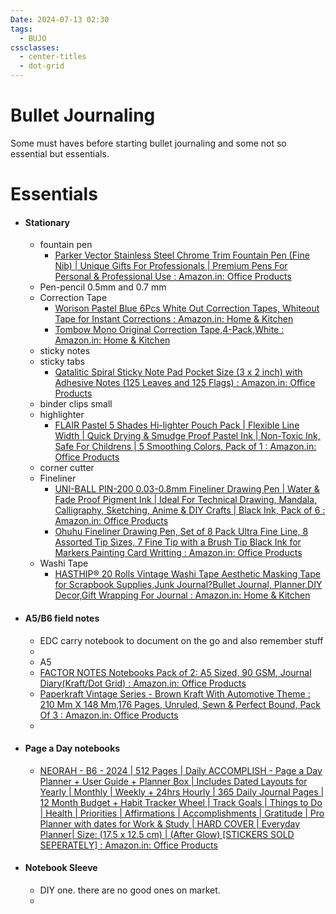 ```yaml
---
Date: 2024-07-13 02:30
tags:
  - BUJO
cssclasses:
  - center-titles
  - dot-grid
---
```

# Bullet Journaling

Some must haves before starting bullet journaling and some not so essential but essentials.

# Essentials

- #### Stationary
	- fountain pen
		- [Parker Vector Stainless Steel Chrome Trim Fountain Pen (Fine Nib) | Unique Gifts For Professionals | Premium Pens For Personal & Professional Use : Amazon.in: Office Products](https://www.amazon.in/Parker-Vector-Fountain-Stainless-Steel/dp/B00LM4SJWO/ref=sr_1_10?crid=3JEF1HBHP6YT3&dib=eyJ2IjoiMSJ9.PQjADnI-lYLsYDDBIX9cOcPKYR20qlmPqo3FtsWsuC8kj-0eLRZHg6NIJ3BD6rIeQApLO1lxOEgrb__76pjW8q5r4qZUdNmzGCXvs4fHXWxKYPJMQiQ_0VfvFPb32bKB5fIlelFJypWBOvbPn_njyGSbVQx9VLtjtfzsiY6bRiJS_liAKDv03wwZNrT6pTphJ31K5t8kgL-GcqASc8O29L_W5k8NVpS8w_rAYAsvp8BkXEHSKt4G8tZwEHK33qdWB0oMNMvNI5oVLZc1B3WEIw5QW8s6NEMik-rKFsUyOSE.2PApqeWA2kt6x0O8fiTKO-1Ipzm_yYVNNp4gVWLslO4&dib_tag=se&keywords=fountain%2Bpen&qid=1720820145&sprefix=fountain%2Bpe%2Caps%2C294&sr=8-10&th=1)
	- Pen-pencil 0.5mm and 0.7 mm
	- Correction Tape
		- [Worison Pastel Blue 6Pcs White Out Correction Tapes, Whiteout Tape for Instant Corrections : Amazon.in: Home & Kitchen](https://www.amazon.in/Worison-Correction-Whiteout-Instant-Corrections/dp/B0CQCPY37S/ref=sr_1_2_sspa?crid=2QIVQLHFBPRUP&dib=eyJ2IjoiMSJ9.Bbl24wd2oyJ0qepvHnAt6SOp087h6pXqYpLdvNy8f9ossLiUWoIwUPLFNdM0d4IbXj1du4wsJlruqvTxtuc1JYsMrBgWxglcAmjvtBOzmTTHpTyA6ZhsXoq-GbbMi4vK0qgBhKfAi124FMbSJ4mdoEmg-F3FPtIbOTLv3pXjwe_rnAJnzq-LFuyyd3O2s3sFd1oPxFDsFCZTeW9Z-NdhFqiin2wPIds1jn7Q610Nl5Bma31ciWmkc3924Qjym4HV3FprwF3Ntum0xlHNswxWk0ZSJmKOatIqPZWNLc-JqD8.7GfTJ0JnlcuBlJkEgqyx7adTefZe1y8kuNzZnDFEbaI&dib_tag=se&keywords=correction+tape&qid=1720822398&s=office&sprefix=correctio+ta%2Coffice-products%2C335&sr=1-2-spons&sp_csd=d2lkZ2V0TmFtZT1zcF9hdGY&psc=1)
		- [Tombow Mono Original Correction Tape,4-Pack,White : Amazon.in: Home & Kitchen](https://www.amazon.in/Tombow-Mono-Original-Correction-4-Pack/dp/B000UGJO3I/ref=sr_1_10?crid=2QIVQLHFBPRUP&dib=eyJ2IjoiMSJ9.Bbl24wd2oyJ0qepvHnAt6SOp087h6pXqYpLdvNy8f9ossLiUWoIwUPLFNdM0d4IbXj1du4wsJlruqvTxtuc1JYsMrBgWxglcAmjvtBOzmTTHpTyA6ZhsXoq-GbbMi4vK0qgBhKfAi124FMbSJ4mdoEmg-F3FPtIbOTLv3pXjwe_rnAJnzq-LFuyyd3O2s3sFd1oPxFDsFCZTeW9Z-NdhFqiin2wPIds1jn7Q610Nl5Bma31ciWmkc3924Qjym4HV3FprwF3Ntum0xlHNswxWk0ZSJmKOatIqPZWNLc-JqD8.7GfTJ0JnlcuBlJkEgqyx7adTefZe1y8kuNzZnDFEbaI&dib_tag=se&keywords=correction+tape&qid=1720822580&s=office&sprefix=correctio+ta%2Coffice-products%2C335&sr=1-10)
	- sticky notes
	- sticky tabs
		- [Qatalitic Spiral Sticky Note Pad Pocket Size (3 x 2 inch) with Adhesive Notes (125 Leaves and 125 Flags) : Amazon.in: Office Products](https://www.amazon.in/Qatalitic-Spiral-Sticky-Quality-Adhesive/dp/B093PT165Z/ref=sxin_23_sbv_search_btf?content-id=amzn1.sym.288d7cd9-bdfb-4778-882a-c15de0f76151%3Aamzn1.sym.288d7cd9-bdfb-4778-882a-c15de0f76151&crid=1ORJOT3ITV7BV&cv_ct_cx=post+it+sticky+notes&dib=eyJ2IjoiMSJ9.Wsku5tWjIUKnZMg4V49o-w.YMbmTTsHhda05h54zI9TDoHGRfIbJc5HN6m-aB90s5A&dib_tag=se&keywords=post+it+sticky+notes&pd_rd_i=B093PT165Z&pd_rd_r=8f381b60-a40f-4cc0-8dca-d0f6c9bec4c0&pd_rd_w=C9Z4Q&pd_rd_wg=thBb6&pf_rd_p=288d7cd9-bdfb-4778-882a-c15de0f76151&pf_rd_r=3JV2G5M71CM4KWNZ7DN0&qid=1720821840&sbo=RZvfv%2F%2FHxDF%2BO5021pAnSA%3D%3D&sprefix=post+it%2Caps%2C351&sr=1-1-9131241a-a358-4619-a7b8-0f5a65d91d81)
	- binder clips small
	- highlighter
		- [FLAIR Pastel 5 Shades Hi-lighter Pouch Pack | Flexible Line Width | Quick Drying & Smudge Proof Pastel Ink | Non-Toxic Ink, Safe For Childrens | 5 Smoothing Colors, Pack of 1 : Amazon.in: Office Products](https://www.amazon.in/FLAIR-Hi-lighter-Non-Toxic-Childrens-Smoothing/dp/B0C7NTPCWQ/ref=sr_1_5?crid=FT3HD0ETLOP3&dib=eyJ2IjoiMSJ9.yG1Qk-2FBKtFU2gIwXwh2GhAFmuZaCYjnOmQyFr2aVGaC-9u0yj9IkUwT9k0bXSxTtLTZWI_053FtkyLEevoUuRJr4uWOx6in84Z_CrKOc47gO7AQDmWPJly7bPwoWsXdm_yv50ZP1RWlE9aUCEoxEU3l3RUq1mAifGLVuQFgv580yxiMIchZA1XJofDMhEiZWeGBczxcMwCDFO2Ctihi8uTBcz1r1AdFW-Z9u4DZYQGEcGTybWjKfv_AY2WLQqMMEnscai2cRbZv9Go_MSE_92-ZEvALTZSuqluA2IS_Yc.-q0CqJ3T4gDPioNO91GZrj60K9az8TE59eQCYHpFXIo&dib_tag=se&keywords=highlighter+pen&qid=1720820057&sprefix=highlighter+pen%2Caps%2C284&sr=8-5)
	- corner cutter
	- Fineliner
		- [UNI-BALL PIN-200 0.03-0.8mm Fineliner Drawing Pen | Water & Fade Proof Pigment Ink | Ideal For Technical Drawing, Mandala, Calligraphy, Sketching, Anime & DIY Crafts | Black Ink, Pack of 6 : Amazon.in: Office Products](https://www.amazon.in/0-03-0-8mm-Fineliner-Technical-Calligraphy-Sketching/dp/B076QCC1SJ/ref=sr_1_1_sspa?crid=3LOCTP347X1VV&dib=eyJ2IjoiMSJ9.3eXDY3H5Ssjcv0QKEan_0GbW1ruIp44DrNlJhEirb9OEHLBuDV8vBys5uCsG0eJqRZ1WDUkGEccj5A8gTcMuwEGh5EW4ywKZCSNyEkGc_md3sRgqXtAkJkh71HBn-_7tDHl68o66s5PtFaVb8WW-1bwwfI1HVY4nx0u97NX0dih0ZZWneJj_O3xMWRzZZKxkBbJ7zzJ5na6wsxv4t1zKrXCUdjTVdOZr7wmDVI7AvAT_aqDGePNM11QfXYFsM2aj-mqWey32nnM-R61u9uQSY3LMh5dSmqI8Z5ro3ftfmyo.9jDKwiciPVPW0D3p7ElHEgoHRbW9JhLIwvF0qoE-mts&dib_tag=se&keywords=fineliner&qid=1720821572&sprefix=fineliner%2Caps%2C343&sr=8-1-spons&sp_csd=d2lkZ2V0TmFtZT1zcF9hdGY&th=1)
		- [Ohuhu Fineliner Drawing Pen, Set of 8 Pack Ultra Fine Line, 8 Assorted Tip Sizes, 7 Fine Tip with a Brush Tip Black Ink for Markers Painting Card Writting : Amazon.in: Office Products](https://www.amazon.in/Fineliner-Ohuhu-Assorted-Painting-Valentines/dp/B08BNZXRVX/ref=sr_1_6?crid=3LOCTP347X1VV&dib=eyJ2IjoiMSJ9.3eXDY3H5Ssjcv0QKEan_0GbW1ruIp44DrNlJhEirb9OEHLBuDV8vBys5uCsG0eJqRZ1WDUkGEccj5A8gTcMuwEGh5EW4ywKZCSNyEkGc_md3sRgqXtAkJkh71HBn-_7tDHl68o66s5PtFaVb8WW-1bwwfI1HVY4nx0u97NX0dih0ZZWneJj_O3xMWRzZZKxkBbJ7zzJ5na6wsxv4t1zKrXCUdjTVdOZr7wmDVI7AvAT_aqDGePNM11QfXYFsM2aj-mqWey32nnM-R61u9uQSY3LMh5dSmqI8Z5ro3ftfmyo.9jDKwiciPVPW0D3p7ElHEgoHRbW9JhLIwvF0qoE-mts&dib_tag=se&keywords=fineliner&qid=1720821572&sprefix=fineliner%2Caps%2C343&sr=8-6)
	- Washi Tape
		- [HASTHIP® 20 Rolls Vintage Washi Tape Aesthetic Masking Tape for Scrapbook Supplies,Junk Journal?Bullet Journal, Planner,DIY Decor,Gift Wrapping For Journal : Amazon.in: Home & Kitchen](https://www.amazon.in/HASTHIP%C2%AE-Aesthetic-Scrapbook-Supplies-Wrapping/dp/B0B6J566H5/ref=sr_1_1_sspa?crid=3L7G1BPAOZOMQ&dib=eyJ2IjoiMSJ9.y-V0g5r_FPNiJmETSON4eeQhJvqmKCuD2G6WCuJcawgfs0_LN_nf3RZdH4rIZ8l7njPKLsygRDZcoaeC-LICpIk-N1zYlCEyiOD7AtLwvuc6nTQe6THcUG-3ndqESt5wTs4-UF7SJBG7yiK2vGy2fzgM6h0yvfiH8MVnHoEuNY4Y71julcOPiVG2i4JjSPQI5D73OEA7GmIDqu0DQVDxfsWNk2dqZXWv6X3MAyyTplJlpxzJ0ZlC9DjpcqqHRsOnt91lH8Q9J1DJAQ5OtZBmOow39k1TtLqFrZKbNMle_aA.J2tUUGmihkzizMXB2WLdTbHG2kPY2eKlAggOCmpRcaE&dib_tag=se&keywords=washi+tape&qid=1720821745&sprefix=washi+%2Caps%2C273&sr=8-1-spons&sp_csd=d2lkZ2V0TmFtZT1zcF9hdGY&psc=1)


- #### A5/B6 field notes
	- EDC carry notebook to document on the go and also remember stuff
	- 
	- A5 
	- [FACTOR NOTES Notebooks Pack of 2: A5 Sized, 90 GSM, Journal Diary(Kraft/Dot Grid) : Amazon.in: Office Products](https://www.amazon.in/FACTOR-NOTES-Notebooks-Pack-Journal/dp/B0819ZRXV3/ref=sr_1_7?crid=2Y8RZZC7D2CFN&dib=eyJ2IjoiMSJ9.QmVFZC0rbu8brp-3Zdg2r9bhYUEMQ6GWvE4NpKUXuaLlrG3112cf6XDAUzXkFKenFaxRn3MJs49cmKHVoyghyeJ45PaKNcra0mmj1Tl2VRtubr5YF3G-pBGd0cz6j78DzDpjGK8J_Ot8wvGVz9EVslhDnS4RX79I7K0EY7VYVVUcj29NZ4t8JdOPrchv_3DkVGoGgBJXDcNlipVG2z4QuSEhDaR96Q9WD5PzoSLixK2HtKhHf7sVmv-k6rAmSMKhrBWzA4gE6N8MQ8I3twRC7P0dIMJS5S3JJqvvEEFHi7c.EjQ2GN6BjMM8WSkFxctOuNbJzpZmBmj8P4E0YBRcE1U&dib_tag=se&keywords=midori%2Bnotebook&qid=1720817810&refinements=p_n_feature_two_browse-bin%3A28174553031&rnid=28174551031&s=office&sprefix=midori%2Bnotebook%2Caps%2C291&sr=1-7&th=1)
	- [Paperkraft Vintage Series - Brown Kraft With Automotive Theme : 210 Mm X 148 Mm,176 Pages, Unruled, Sewn & Perfect Bound, Pack Of 3 : Amazon.in: Office Products](https://www.amazon.in/dp/B0B34F6RNN?ref=cm_sw_r_apan_dp_4NKQ9WNC67BXWV592EKX_1&ref_=cm_sw_r_apan_dp_4NKQ9WNC67BXWV592EKX_1&social_share=cm_sw_r_apan_dp_4NKQ9WNC67BXWV592EKX_1&starsLeft=1&skipTwisterOG=2&th=1)
	- 


- #### Page a Day notebooks
	- [NEORAH - B6 - 2024 | 512 Pages | Daily ACCOMPLISH - Page a Day Planner + User Guide + Planner Box | Includes Dated Layouts for Yearly | Monthly | Weekly + 24hrs Hourly | 365 Daily Journal Pages | 12 Month Budget + Habit Tracker Wheel | Track Goals | Things to Do | Health | Priorities | Affirmations | Accomplishments | Gratitude | Pro Planner with dates for Work & Study | HARD COVER | Everyday Planner| Size: (17.5 x 12.5 cm) | (After Glow) [STICKERS SOLD SEPERATELY] : Amazon.in: Office Products](https://www.amazon.in/NEORAH-ACCOMPLISH-Customisable-Affirmations-Accomplishments/dp/B0BLRKVX35/ref=sr_1_11?crid=1INR0TIK6P1V3&dib=eyJ2IjoiMSJ9.MbVSpEeYh4CBBMXz6BHa8RvsqyAPhdFxDbfbeLO5sD8cLyKEZ84VokPAsLND8B0-tZB2d6HazI_mQgO0LOHOJfu9iLmA02DbLnXbBnbcWZodk5e_jnJYdz6-CIehp1eo9htP8ekVcKlQ_kY6ardaZdCfQqh3aY3OJV7D9R9g20gT7NBqwee6zUJTuPCIIe8D52iPvVPUvJKYr6c3hP_n5UqPaWZGri7Km50iBUZyQKlXGrq-d2srb7CzxNLB9vBfID127SmfEC0uejhh9paDL5IPFFUZHMydSGzNMGvEfug.fomyEymux0tt5iMTbPB0nBCJl8oNaySt5E1pXqextjk&dib_tag=se&keywords=page%2Ba%2Bday&qid=1720819998&sprefix=page%2Ba%2Bda%2Caps%2C275&sr=8-11&th=1)


- #### Notebook Sleeve
	- DIY one. there are no good ones on market.
	- 
